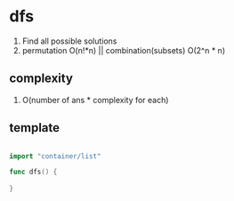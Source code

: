 # dfs

1. Find all possible solutions 
2. permutation O(n!*n) || combination(subsets) O(2^n * n)

## complexity

1. O(number of ans * complexity for each) 

## template

```go

import "container/list"

func dfs() {
    
}

```